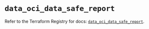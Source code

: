 # `data_oci_data_safe_report`

Refer to the Terraform Registry for docs: [`data_oci_data_safe_report`](https://registry.terraform.io/providers/oracle/oci/6.18.0/docs/data-sources/data_safe_report).
